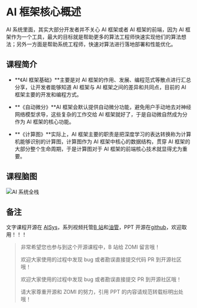 <!--Copyright © ZOMI 适用于[License](https://github.com/chenzomi12/AISystem)版权许可-->

# AI 框架核心概述

AI 系统里面，其实大部分开发者并不关心 AI 框架或者 AI 框架的前端，因为 AI 框架作为一个工具，最大的目标就是帮助更多的算法工程师快速实现他们的算法想法；另外一方面是帮助系统工程师，快速对算法进行落地部署和性能优化。

## 课程简介

- **《AI 框架基础》**主要是对 AI 框架的作用、发展、编程范式等散点进行汇总分享，让开发者能够知道 AI 框架与 AI 框架之间的差异和共同点，目前的 AI 框架主要的开发和编程方式。

- **《自动微分》**AI 框架会默认提供自动微分功能，避免用户手动地去对神经网络模型求导，这些复杂的工作交给 AI 框架就好了，于是自动微自然成为分作为 AI 框架的核心功能。

- **《计算图》**实际上，AI 框架主要的职责是把深度学习的表达转换称为计算机能够识别的计算图，计算图作为 AI 框架中核心的数据结构，贯穿 AI 框架的大部分整个生命周期，于是计算图对于 AI 框架的前端核心技术就显得尤为重要。

## 课程脑图

![AI 系统全栈](images/Architecture.png)

## 备注

文字课程开源在 [AISys](https://chenzomi12.github.io/)，系列视频托管[B 站](https://space.bilibili.com/517221395)和[油管](https://www.youtube.com/@ZOMI666/videos)，PPT 开源在[github](https://github.com/chenzomi12/AISystem)，欢迎取用！！！

> 非常希望您也参与到这个开源课程中，B 站给 ZOMI 留言哦！
> 
> 欢迎大家使用的过程中发现 bug 或者勘误直接提交代码 PR 到开源社区哦！
>
> 欢迎大家使用的过程中发现 bug 或者勘误直接提交 PR 到开源社区哦！
>
> 请大家尊重开源和 ZOMI 的努力，引用 PPT 的内容请规范转载标明出处哦！
